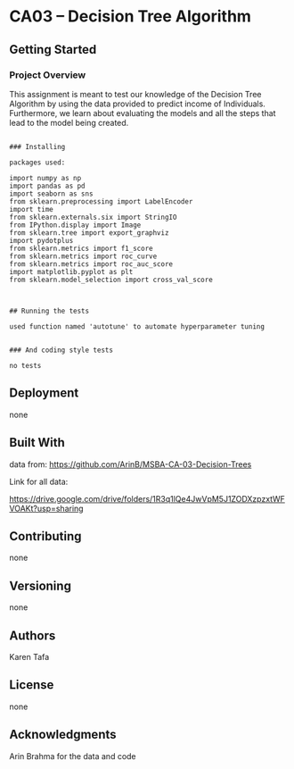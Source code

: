 # CA03 – Decision Tree Algorithm

## Getting Started



### Project Overview

This assignment is meant to test our knowledge of the Decision Tree Algorithm by using the data provided to predict income of Individuals. Furthermore, we learn about evaluating the models and all the steps that lead to the model being created.
```

### Installing

packages used:

import numpy as np
import pandas as pd
import seaborn as sns
from sklearn.preprocessing import LabelEncoder
import time
from sklearn.externals.six import StringIO  
from IPython.display import Image  
from sklearn.tree import export_graphviz
import pydotplus
from sklearn.metrics import f1_score
from sklearn.metrics import roc_curve
from sklearn.metrics import roc_auc_score
import matplotlib.pyplot as plt
from sklearn.model_selection import cross_val_score



## Running the tests

used function named 'autotune' to automate hyperparameter tuning


### And coding style tests

no tests
```

## Deployment

none

## Built With
data from: 
https://github.com/ArinB/MSBA-CA-03-Decision-Trees

Link for all data:

https://drive.google.com/drive/folders/1R3q1lQe4JwVpM5J1ZODXzpzxtWFVOAKt?usp=sharing


## Contributing

none
## Versioning

none

## Authors

Karen Tafa


## License

none

## Acknowledgments

Arin Brahma for the data and code
